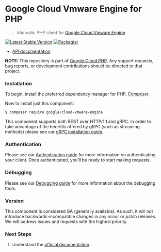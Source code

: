 # Google Cloud Vmware Engine for PHP

> Idiomatic PHP client for [Google Cloud Vmware Engine](https://cloud.google.com/vmware-engine).

[![Latest Stable Version](https://poser.pugx.org/google/cloud-vmware-engine/v/stable)](https://packagist.org/packages/google/cloud-vmware-engine) [![Packagist](https://img.shields.io/packagist/dm/google/cloud-vmware-engine.svg)](https://packagist.org/packages/google/cloud-vmware-engine)

* [API documentation](https://cloud.google.com/php/docs/reference/cloud-vmware-engine/latest)

**NOTE:** This repository is part of [Google Cloud PHP](https://github.com/googleapis/google-cloud-php). Any
support requests, bug reports, or development contributions should be directed to
that project.

### Installation

To begin, install the preferred dependency manager for PHP, [Composer](https://getcomposer.org/).

Now to install just this component:

```sh
$ composer require google/cloud-vmware-engine
```

This component supports both REST over HTTP/1.1 and gRPC. In order to take advantage of the benefits offered by gRPC (such as streaming methods)
please see our [gRPC installation guide](https://cloud.google.com/php/grpc).

### Authentication

Please see our [Authentication guide](https://github.com/googleapis/google-cloud-php/blob/main/AUTHENTICATION.md) for more information
on authenticating your client. Once authenticated, you'll be ready to start making requests.

### Debugging

Please see our [Debugging guide](https://github.com/googleapis/google-cloud-php/blob/main/DEBUG.md)
for more information about the debugging tools.

### Version

This component is considered GA (generally available). As such, it will not introduce backwards-incompatible changes in
any minor or patch releases. We will address issues and requests with the highest priority.

### Next Steps

1. Understand the [official documentation](https://cloud.google.com/vmware-engine/docs).
